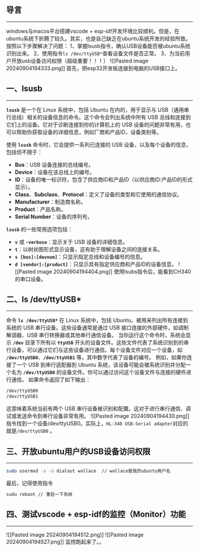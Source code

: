 ## 导言
---
windows与macos平台搭建vscode + esp-idf开发环境比较顺利。但是，在ubuntu系统下折腾了较久。其实，也是自己缺乏在ubuntu系统开发的经验所致。
按照以下步骤解决了问题：
1、掌握lsusb指令，确认USB设备能否被ubuntu系统识别出来。
2、使用指令`ls /dev/ttyUSB*`查看设备文件是否正常。
3、为当前用户开放usb设备访问权限（超级重要！！！）
![[Pasted image 20240904194333.png]]
首先，把esp32开发板连接到电脑的USB接口上。

## 一、lsusb
---
**`lsusb`** 是一个在 Linux 系统中，包括 Ubuntu 在内的，用于显示与 USB（通用串行总线）相关的设备信息的命令。这个命令会列出系统中所有 USB 总线和连接到它们上的设备。它对于诊断连接到你的计算机上的 USB 设备的问题非常有用，也可以帮助你获取设备的详细信息，例如厂商和产品ID，设备类别等。

使用 **`lsusb`** 命令时，它会提供一系列已连接的 USB 设备，以及每个设备的信息，包括但不限于：
- **Bus**：USB 设备连接的总线编号。
- **Device**：设备在该总线上的编号。
- **ID**：设备的唯一标识符，包含了供应商ID和产品ID（以供应商ID:产品ID的形式显示）。
- **Class**、**Subclass**、**Protocol**：定义了设备的类型和它使用的通信协议。
- **Manufacturer**：制造商名称。
- **Product**：产品名称。
- **Serial Number**：设备的序列号。

**`lsusb`** 的一些常用选项包括：
- **`v`** 或 **`-verbose`**：显示关于 USB 设备的详细信息。
- **`t`**：以树状图形式显示设备，这有助于理解设备之间的连接关系。
- **`s [bus]:[devnum]`**：只显示指定总线和设备编号的信息。
- **`d [vendor]:[product]`**：只显示具有指定供应商和产品ID的设备信息。
![[Pasted image 20240904194404.png]]
使用lsubs指令后，能看到CH340的串口设备。

## 二、ls /dev/ttyUSB*
---
命令 **`ls /dev/ttyUSB*`** 在 Linux 系统中，包括 Ubuntu，被用来列出所有连接到系统的 USB 串行设备。这些设备通常是通过 USB 接口连接的外部硬件，如调制解调器、USB 串行转换器或其他串行通信设备。
当你运行这个命令时，系统会显示 **`/dev`** 目录下所有以 **`ttyUSB`** 开头的设备文件。这些文件代表了系统识别到的串行设备，可以通过它们与这些设备进行通信。每个设备文件对应一个设备，如 **`/dev/ttyUSB0`**、**`/dev/ttyUSB1`** 等，其中数字代表了设备的编号。
例如，如果你连接了一个 USB 到串行适配器到 Ubuntu 系统，该设备可能会被系统识别并分配一个名为 **`/dev/ttyUSB0`** 的设备文件。你可以通过访问这个设备文件与连接的硬件进行通信。
如果命令返回了如下输出：
```bash
/dev/ttyUSB0
/dev/ttyUSB1
```
这意味着系统当前有两个 USB 串行设备被识别和配置。这对于进行串行通信、调试或发送命令到串行设备非常有用。
![[Pasted image 20240904194430.png]]
指令找到一个设备/dev/ttyUSB0。实际上，`HL-340 USB-Serial adapter`对应的就是`/dev/ttyUSB0` 。

## 三、开放ubuntu用户的USB设备访问权限
---
```bash
sudo usermod -a -G dialout wallace  // wallace是我的ubuntu用户名
```
最后，记得使用指令
```bash
sudu reboot // 重启一下系统
```
## 四、测试vscode + esp-idf的监控（Monitor）功能
---
![[Pasted image 20240904194512.png]]
![[Pasted image 20240904194527.png]]
监控跑起来了。。